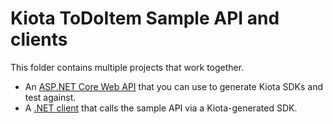 # Kiota ToDoItem Sample API and clients

This folder contains multiple projects that work together.

- An [ASP.NET Core Web API](./api) that you can use to generate Kiota SDKs and test against.
- A [.NET client](./clients/dotnet/) that calls the sample API via a Kiota-generated SDK.
